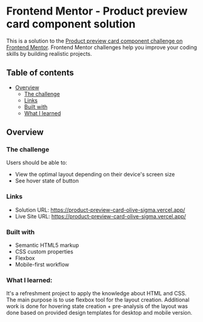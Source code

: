 # Frontend Mentor - Product preview card component solution

This is a solution to the [Product preview card component challenge on Frontend Mentor](https://www.frontendmentor.io/challenges/product-preview-card-component-GO7UmttRfa). Frontend Mentor challenges help you improve your coding skills by building realistic projects. 

## Table of contents

- [Overview](#overview)
  - [The challenge](#the-challenge)
  - [Links](#links)
  - [Built with](#built-with)
  - [What I learned](#what-i-learned)

## Overview

### The challenge

Users should be able to:

- View the optimal layout depending on their device's screen size
- See hover state of button

### Links

- Solution URL: https://product-preview-card-olive-sigma.vercel.app/
- Live Site URL: https://product-preview-card-olive-sigma.vercel.app/

### Built with

- Semantic HTML5 markup
- CSS custom properties
- Flexbox
- Mobile-first workflow


### What I learned:
It's a refreshment project to apply the knowledge about HTML and CSS. The main purpose is to use flexbox tool for the layout creation. Additional work is done for hovering state creation + pre-analysis of the layout was done based on provided design templates for desktop and mobile version.


